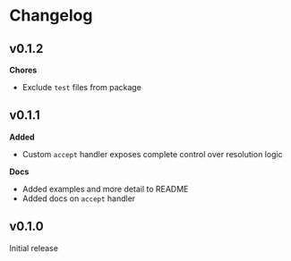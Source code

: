 # Changelog

## v0.1.2

**Chores**
- Exclude `test` files from package

## v0.1.1

**Added**

- Custom `accept` handler exposes complete control over resolution logic

**Docs**
- Added examples and more detail to README
- Added docs on `accept` handler


## v0.1.0

Initial release
